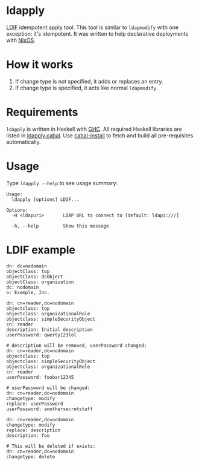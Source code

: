 ldapply
=======

[LDIF](https://www.ietf.org/rfc/rfc2849.txt) idempotent apply tool.
This tool is similar to `ldapmodify` with one exception: it's idempotent.
It was written to help declarative deployments with [NixOS](http://nixos.org/).


How it works
============

1. If change type is not specified, it adds or replaces an entry.
2. If change type is specified, it acts like normal `ldapmodify`.


Requirements
============

`ldapply` is written in Haskell with [GHC](http://www.haskell.org/ghc/).
All required Haskell libraries are listed in [ldapply.cabal](ldapply.cabal).
Use [cabal-install](http://www.haskell.org/haskellwiki/Cabal-Install) to fetch
and build all pre-requisites automatically.


Usage
=====

Type `ldapply --help` to see usage summary:

    Usage:
      ldapply [options] LDIF...

    Options:
      -H <ldapuri>       LDAP URL to connect to [default: ldapi:///]

      -h, --help         Show this message


LDIF example
============

```LDIF
dn: dc=nodomain
objectClass: top
objectClass: dcObject
objectClass: organization
dc: nodomain
o: Example, Inc.

dn: cn=reader,dc=nodomain
objectclass: top
objectclass: organizationalRole
objectclass: simpleSecurityObject
cn: reader
description: Initial description
userPassword: qwerty123lol

# description will be removed, userPassword changed:
dn: cn=reader,dc=nodomain
objectclass: top
objectclass: simpleSecurityObject
objectclass: organizationalRole
cn: reader
userPassword: foobar12345

# userPassword will be changed:
dn: cn=reader,dc=nodomain
changetype: modify
replace: userPassword
userPassword: anothersecretstuff

dn: cn=reader,dc=nodomain
changetype: modify
replace: description
description: foo

# This will be deleted if exists:
dn: cn=reader,dc=nodomain
changetype: delete

```


